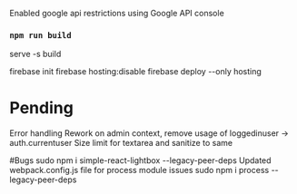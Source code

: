 Enabled google api restrictions using Google API console
### `npm run build`
serve -s build

firebase init
firebase hosting:disable
firebase deploy --only hosting

# Pending
Error handling
Rework on admin context, remove usage of loggedinuser -> auth.currentuser
Size limit for textarea and sanitize to same

#Bugs
sudo npm i simple-react-lightbox --legacy-peer-deps
Updated webpack.config.js file for process module issues
sudo npm i process --legacy-peer-deps
